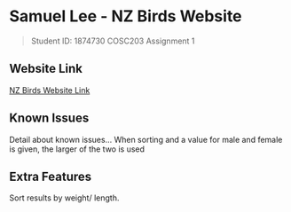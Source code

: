 # Samuel Lee - NZ Birds Website
> Student ID: 1874730
> COSC203 Assignment 1

## Website Link

[NZ Birds Website Link](https://leesa178.cspages.otago.ac.nz/cosc203/)

## Known Issues

Detail about known issues...
When sorting and a value for male and female is given, the larger of the two is used

## Extra Features

Sort results by weight/ length.
